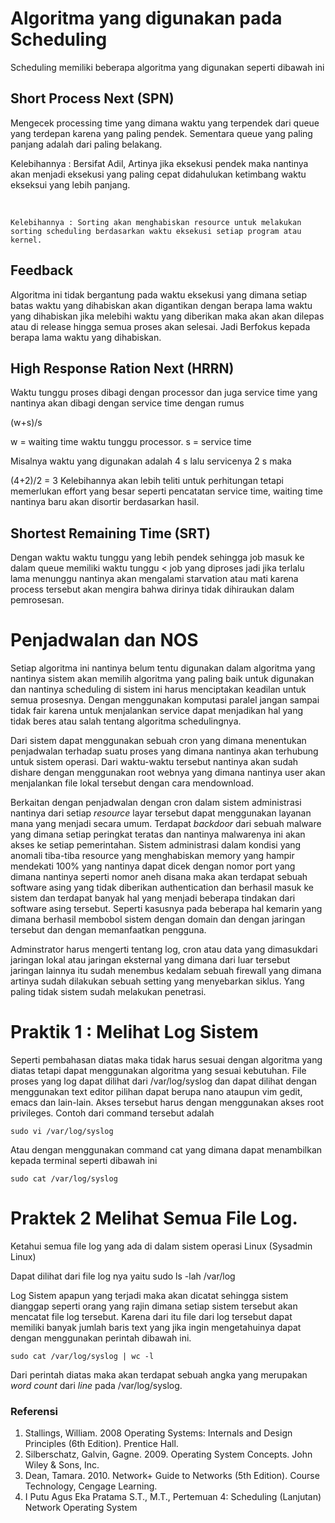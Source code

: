 # Algoritma yang digunakan pada Scheduling

Scheduling memiliki beberapa algoritma yang digunakan seperti dibawah ini

## Short Process Next (SPN)

Mengecek processing time yang dimana waktu yang terpendek dari queue yang terdepan karena yang paling pendek. Sementara queue yang paling panjang adalah dari paling belakang. <br>

Kelebihannya : Bersifat Adil, Artinya jika eksekusi pendek maka nantinya akan menjadi eksekusi yang paling cepat didahulukan ketimbang waktu ekseksui yang lebih panjang. 

<br>

    Kelebihannya : Sorting akan menghabiskan resource untuk melakukan sorting scheduling berdasarkan waktu eksekusi setiap program atau kernel.

## Feedback
   Algoritma ini tidak bergantung pada waktu eksekusi yang dimana setiap batas waktu yang dihabiskan akan digantikan dengan berapa lama waktu yang dihabiskan jika melebihi waktu yang diberikan maka akan akan dilepas atau di release hingga semua proses akan selesai. Jadi Berfokus kepada berapa lama waktu yang dihabiskan.

## High Response Ration Next (HRRN)
   Waktu tunggu proses dibagi dengan processor dan juga service time yang nantinya akan dibagi dengan service time dengan rumus

   (w+s)/s

w = waiting time waktu tunggu processor.
s = service time

Misalnya waktu yang digunakan adalah 4 s lalu servicenya 2 s maka 

(4+2)/2 = 3 Kelebihannya akan lebih teliti untuk perhitungan tetapi memerlukan effort yang besar seperti pencatatan service time, waiting time nantinya baru akan disortir berdasarkan hasil.

## Shortest Remaining Time (SRT)
   Dengan waktu waktu tunggu yang lebih pendek sehingga job masuk ke dalam queue memiliki waktu tunggu < job yang diproses jadi jika terlalu lama menunggu nantinya akan mengalami starvation atau mati karena process tersebut akan mengira bahwa dirinya tidak dihiraukan dalam pemrosesan. 

# Penjadwalan dan NOS

  Setiap algoritma ini nantinya belum tentu digunakan dalam algoritma yang nantinya sistem akan memilih algoritma yang paling baik untuk digunakan dan nantinya scheduling di sistem ini harus menciptakan keadilan untuk semua prosesnya. Dengan menggunakan komputasi paralel jangan sampai tidak fair karena untuk menjalankan service dapat menjadikan hal yang tidak beres atau salah tentang algoritma schedulingnya.

Dari sistem dapat menggunakan sebuah cron yang dimana menentukan penjadwalan terhadap suatu proses yang dimana nantinya akan terhubung untuk sistem operasi. Dari waktu-waktu tersebut nantinya akan sudah dishare dengan menggunakan root webnya yang dimana nantinya user akan menjalankan file lokal tersebut dengan cara mendownload.   

Berkaitan dengan penjadwalan dengan cron dalam sistem administrasi nantinya dari setiap _resource_ layar tersebut dapat menggunakan layanan mana yang menjadi secara umum. Terdapat _backdoor_ dari sebuah malware yang dimana setiap peringkat teratas dan nantinya malwarenya ini akan akses ke setiap pemerintahan. Sistem administrasi dalam kondisi yang anomali tiba-tiba resource yang menghabiskan memory yang hampir mendekati 100% yang nantinya dapat dicek dengan nomor port yang dimana nantinya seperti nomor aneh disana maka akan terdapat sebuah software asing yang tidak diberikan authentication dan berhasil masuk ke sistem dan terdapat banyak hal yang menjadi beberapa tindakan dari software asing tersebut. Seperti kasusnya pada beberapa hal kemarin yang dimana berhasil membobol sistem dengan domain dan dengan jaringan tersebut dan dengan memanfaatkan pengguna. 

Adminstrator harus mengerti tentang log, cron atau data yang dimasukdari jaringan lokal atau jaringan eksternal yang dimana dari luar tersebut jaringan lainnya itu sudah menembus kedalam sebuah firewall yang dimana artinya sudah dilakukan sebuah setting yang menyebarkan siklus. Yang paling tidak sistem sudah melakukan penetrasi.   

# Praktik 1 : Melihat Log Sistem 

Seperti pembahasan diatas maka tidak harus sesuai dengan algoritma yang diatas tetapi dapat menggunakan algoritma yang sesuai kebutuhan. 
File proses yang log dapat dilihat dari /var/log/syslog dan dapat dilihat dengan menggunakan text editor pilihan dapat berupa nano ataupun vim gedit, emacs dan lain-lain. Akses tersebut harus dengan menggunakan akses root privileges. Contoh dari command tersebut adalah 

    sudo vi /var/log/syslog

Atau dengan menggunakan command cat yang dimana dapat menambilkan kepada terminal seperti dibawah ini

    sudo cat /var/log/syslog

# Praktek 2 Melihat Semua File Log.

Ketahui semua file log yang ada di dalam sistem operasi Linux (Sysadmin Linux) 

Dapat dilihat dari file log nya  yaitu sudo ls -lah /var/log

Log Sistem apapun yang terjadi maka akan dicatat sehingga sistem dianggap seperti orang yang rajin dimana setiap sistem tersebut akan mencatat file log tersebut. Karena dari itu file dari log tersebut  dapat memiliki banyak jumlah baris text yang jika ingin mengetahuinya dapat dengan menggunakan perintah dibawah ini.

    sudo cat /var/log/syslog | wc -l

Dari perintah diatas maka akan terdapat sebuah angka yang merupakan _word count_ dari _line_ pada /var/log/syslog.  

### Referensi 

1. Stallings, William. 2008 Operating Systems: Internals and Design Principles (6th Edition). Prentice Hall.
2. Silberschatz, Galvin, Gagne. 2009. Operating System Concepts. John Wiley & Sons, Inc.
3. Dean, Tamara. 2010. Network+ Guide to Networks (5th Edition). Course Technology, Cengage Learning.
4. I Putu Agus Eka Pratama S.T., M.T., Pertemuan 4: Scheduling (Lanjutan) Network Operating System 
